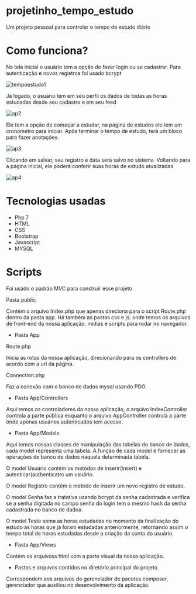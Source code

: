 
# projetinho_tempo_estudo

Um projeto pessoal para controlar o tempo de estudo diário

# Como funciona?

Na tela inicial o usuário tem a opção de fazer login ou se cadastrar. Para autenticação e novos registros foi usado bcrypt

![tempoestudo1](https://user-images.githubusercontent.com/24599447/126216053-cb63b360-06c0-4e6b-a972-e06acb8913aa.png)

Já logado, o usuário tem em seu perfil os dados de todas as horas estudadas desde seu cadastro e em seu feed

![ap2](https://user-images.githubusercontent.com/24599447/126224331-35056622-1d89-483d-860c-c042d248fcda.png)


Ele tem a opção de começar a estudar, na página de estudos ele tem um cronometro para iniciar. Após terminar o tempo de estudo, terá um bloco para fazer anotações.

![ap3](https://user-images.githubusercontent.com/24599447/126224849-1a529137-183d-493d-948f-2cac2c722767.png)


Clicando em salvar, seu registro e data será salvo no sistema. Voltando para a página inicial, ele poderá conferir suas horas de estudo atualizadas 

![ap4](https://user-images.githubusercontent.com/24599447/126225283-c8b23b40-4a81-4005-ac9c-bcb6e65fba05.png)

# Tecnologias usadas

- Php 7
- HTML 
- CSS
- Bootstrap
- Javascript
- MYSQL

# Scripts

Foi usado o padrão MVC para construir esse projeto

Pasta public

Contém o arquivo Index.php que apenas direciona para o script Route.php dentro da pasta app. Há também as pastas css e js, onde temos os arquivos de front-end da nossa aplicação, midias e scripts para rodar no navegador.

- Pasta App

Route.php

Inicia as rotas da nossa aplicação, direcionando para os controllers de acordo com a url da página.

Connection.php

Faz a conexão com o banco de dados mysql usando PDO.

- Pasta App/Controllers

Aqui temos os controladores da nossa aplicação, o arquivo IndexController controla a parte pública enquanto o arquivo AppController controla a parte onde apenas usuários autenticados tem acesso.

- Pasta App/Models

Aqui temos nossas classes de manipulação das tabelas do banco de dados, cada model representa uma tabela. A função de cada model é fornecer as operações de banco de dados naquela determinada tabela. 

O model Usuário contém os metódos de inserir(insert) e autenticar(authenticate) um usuário.

O model Registro contém o metódo de inserir um novo registro de estudo.

O model Senha faz a tratativa usando bcrypt da senha cadastrada e verifica se a senha digitada no campo senha do login tem o mesmo hash da senha cadastrada no banco de dadoa.

O model Teste soma as horas estudadas no momento da finalização do estudo ás horas que já foram estudadas anteriormente, retornando assim o tempo total de horas estudadas desde a criação da conta do usuário.

- Pasta App/Views

Contém os arquivoss html com a parte visual da nossa aplicação.

- Pastas e arquivos contidos no diretório principal do projeto.

Correspondem aos arquivos do gerenciador de pacotes composer, gerenciador que auxiliou no desenvolvimento da aplicação.
